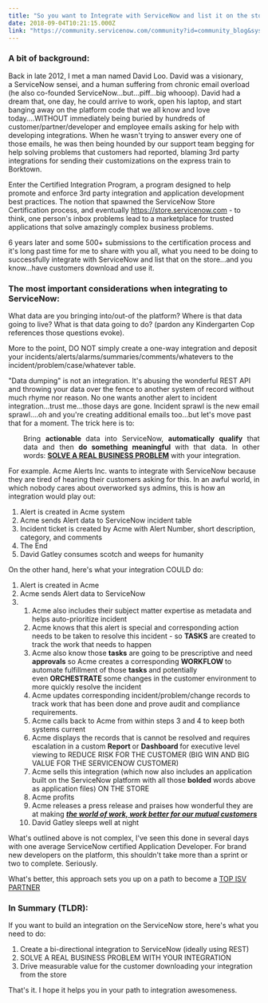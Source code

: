 ```yaml
---
title: "So you want to Integrate with ServiceNow and list it on the store"
date: 2018-09-04T10:21:15.000Z
link: "https://community.servicenow.com/community?id=community_blog&sys_id=47d90c5edb1cef448e7c2926ca96190e"
---
```

<h3>A bit of background:</h3>
<p>Back in late 2012, I met a man named David Loo. David was a visionary, a ServiceNow sensei, and a human suffering from chronic email overload (he also co-founded ServiceNow...but...piff...big whooop). David had a dream that, one day, he could arrive to work, open his laptop, and start banging away on the platform code that we all know and love today....WITHOUT immediately being buried by hundreds of customer/partner/developer and employee emails asking for help with developing integrations. When he wasn&#39;t trying to answer every one of those emails, he was then being hounded by our support team begging for help solving problems that customers had reported, blaming 3rd party integrations for sending their customizations on the express train to Borktown.  </p>
<p>Enter the Certified Integration Program, a program designed to help promote and enforce 3rd party integration and application development best practices. The notion that spawned the ServiceNow Store Certification process, and eventually <a href="https://store.servicenow.com" rel="nofollow">https://store.servicenow.com</a> - to think, one person&#39;s inbox problems lead to a marketplace for trusted applications that solve amazingly complex business problems. </p>
<p>6 years later and some 500&#43; submissions to the certification process and it&#39;s long past time for me to share with you all, what you need to be doing to successfully integrate with ServiceNow and list that on the store...and you know...have customers download and use it.</p>
<h3>The most important considerations when integrating to ServiceNow:</h3>
<p>What data are you bringing into/out-of the platform? Where is that data going to live? What is that data going to do? (pardon any Kindergarten Cop references those questions evoke). </p>
<p>More to the point, DO NOT simply create a one-way integration and deposit your incidents/alerts/alarms/summaries/comments/whatevers to the incident/problem/case/whatever table. </p>
<p>&#34;Data dumping&#34; is not an integration. It&#39;s abusing the wonderful REST API and throwing your data over the fence to another system of record without much rhyme nor reason. No one wants another alert to incident integration...trust me...those days are gone. Incident sprawl is the new email sprawl....oh and you&#39;re creating additional emails too...but let&#39;s move past that for a moment. The trick here is to:</p>
<p style="padding-left: 30px; text-align: justify;">Bring <strong>actionable </strong>data into ServiceNow, <strong>automatically qualify </strong>that data and then <strong>do something meaningful </strong>with that data. In other words: <span style="text-decoration: underline;"><strong>SOLVE A REAL BUSINESS PROBLEM</strong></span> with your integration.</p>
<p style="text-align: left;">For example. Acme Alerts Inc. wants to integrate with ServiceNow because they are tired of hearing their customers asking for this. In an awful world, in which nobody cares about overworked sys admins, this is how an integration would play out:</p>
<ol><li>Alert is created in Acme system</li><li>Acme sends Alert data to ServiceNow incident table</li><li>Incident ticket is created by Acme with Alert Number, short description, category, and comments</li><li>The End</li><li>David Gatley consumes scotch and weeps for humanity</li></ol>
<p>On the other hand, here&#39;s what your integration COULD do:</p>
<ol><li>Alert is created in Acme</li><li>Acme sends Alert data to ServiceNow</li><li><ol><li>Acme also includes their subject matter expertise as metadata and helps auto-prioritize incident</li><li>Acme knows that this alert is special and corresponding action needs to be taken to resolve this incident - so <strong>TASKS</strong> are created to track the work that needs to happen</li><li>Acme also know those <strong>tasks</strong> are going to be prescriptive and need <strong>approvals</strong> so Acme creates a corresponding <strong>WORKFLOW </strong>to automate fulfillment of those <strong>tasks </strong>and potentially even <strong>ORCHESTRATE </strong>some changes in the customer environment to more quickly resolve the incident</li><li>Acme updates corresponding incident/problem/change records to track work that has been done and prove audit and compliance requirements.</li><li>Acme calls back to Acme from within steps 3 and 4 to keep both systems current</li><li>Acme displays the records that is cannot be resolved and requires escalation in a custom <strong>Report </strong>or <strong>Dashboard </strong>for executive level viewing to REDUCE RISK FOR THE CUSTOMER (BIG WIN AND BIG VALUE FOR THE SERVICENOW CUSTOMER)</li><li>Acme sells this integration (which now also includes an application built on the ServiceNow platform with all those <strong>bolded</strong> words above as application files) ON THE STORE</li><li>Acme profits</li><li>Acme releases a press release and praises how wonderful they are at making <em><span style="text-decoration: underline;"><strong>the world of work, work better for our mutual customers</strong></span></em></li><li>David Gatley sleeps well at night</li></ol>
</li></ol>
<p>What&#39;s outlined above is not complex, I&#39;ve seen this done in several days with one average ServiceNow certified Application Developer. For brand new developers on the platform, this shouldn&#39;t take more than a sprint or two to complete. Seriously.</p>
<p>What&#39;s better, this approach sets you up on a path to become a <a href="community?id&#61;community_blog&amp;sys_id&#61;e0866d42dbf31b809d612926ca9619a7" rel="nofollow">TOP ISV PARTNER</a> </p>
<h3>In Summary (TLDR):</h3>
<p>If you want to build an integration on the ServiceNow store, here&#39;s what you need to do:</p>
<ol><li>Create a bi-directional integration to ServiceNow (ideally using REST)</li><li>SOLVE A REAL BUSINESS PROBLEM WITH YOUR INTEGRATION</li><li>Drive measurable value for the customer downloading your integration from the store</li></ol>
<p>That&#39;s it. I hope it helps you in your path to integration awesomeness. </p>